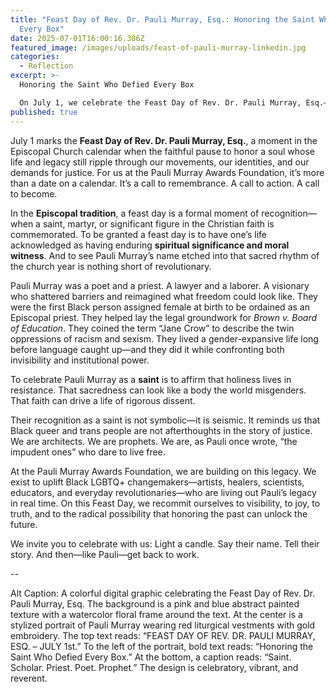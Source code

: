 ```yaml
---
title: "Feast Day of Rev. Dr. Pauli Murray, Esq.: Honoring the Saint Who Defied
  Every Box"
date: 2025-07-01T16:00:16.386Z
featured_image: /images/uploads/feast-of-pauli-murray-linkedin.jpg
categories:
  - Reflection
excerpt: >-
  Honoring the Saint Who Defied Every Box

  On July 1, we celebrate the Feast Day of Rev. Dr. Pauli Murray, Esq.—a poet, priest, and prophetic force who reshaped law, language, and liberation. Their sainthood affirms that resistance is holy and that Black queer and trans lives are sacred. At the Pauli Murray Awards Foundation, we carry this legacy forward with pride, purpose, and revolutionary love.
published: true
---
```

July 1 marks the **Feast Day of Rev. Dr. Pauli Murray, Esq.**, a moment in the Episcopal Church calendar when the faithful pause to honor a soul whose life and legacy still ripple through our movements, our identities, and our demands for justice. For us at the Pauli Murray Awards Foundation, it’s more than a date on a calendar. It’s a call to remembrance. A call to action. A call to become.

In the **Episcopal tradition**, a feast day is a formal moment of recognition—when a saint, martyr, or significant figure in the Christian faith is commemorated. To be granted a feast day is to have one’s life acknowledged as having enduring **spiritual significance and moral witness**. And to see Pauli Murray’s name etched into that sacred rhythm of the church year is nothing short of revolutionary.

Pauli Murray was a poet and a priest. A lawyer and a laborer. A visionary who shattered barriers and reimagined what freedom could look like. They were the first Black person assigned female at birth to be ordained as an Episcopal priest. They helped lay the legal groundwork for *Brown v. Board of Education*. They coined the term “Jane Crow” to describe the twin oppressions of racism and sexism. They lived a gender-expansive life long before language caught up—and they did it while confronting both invisibility and institutional power.

To celebrate Pauli Murray as a **saint** is to affirm that holiness lives in resistance. That sacredness can look like a body the world misgenders. That faith can drive a life of rigorous dissent.

Their recognition as a saint is not symbolic—it is seismic. It reminds us that Black queer and trans people are not afterthoughts in the story of justice. We are architects. We are prophets. We are, as Pauli once wrote, “the impudent ones” who dare to live free.

At the Pauli Murray Awards Foundation, we are building on this legacy. We exist to uplift Black LGBTQ+ changemakers—artists, healers, scientists, educators, and everyday revolutionaries—who are living out Pauli’s legacy in real time. On this Feast Day, we recommit ourselves to visibility, to joy, to truth, and to the radical possibility that honoring the past can unlock the future.

We invite you to celebrate with us: Light a candle. Say their name. Tell their story. And then—like Pauli—get back to work.

\--

Alt Caption: A colorful digital graphic celebrating the Feast Day of Rev. Dr. Pauli Murray, Esq. The background is a pink and blue abstract painted texture with a watercolor floral frame around the text. At the center is a stylized portrait of Pauli Murray wearing red liturgical vestments with gold embroidery. The top text reads: “FEAST DAY OF REV. DR. PAULI MURRAY, ESQ. – JULY 1st.” To the left of the portrait, bold text reads: “Honoring the Saint Who Defied Every Box.” At the bottom, a caption reads: “Saint. Scholar. Priest. Poet. Prophet.” The design is celebratory, vibrant, and reverent.
